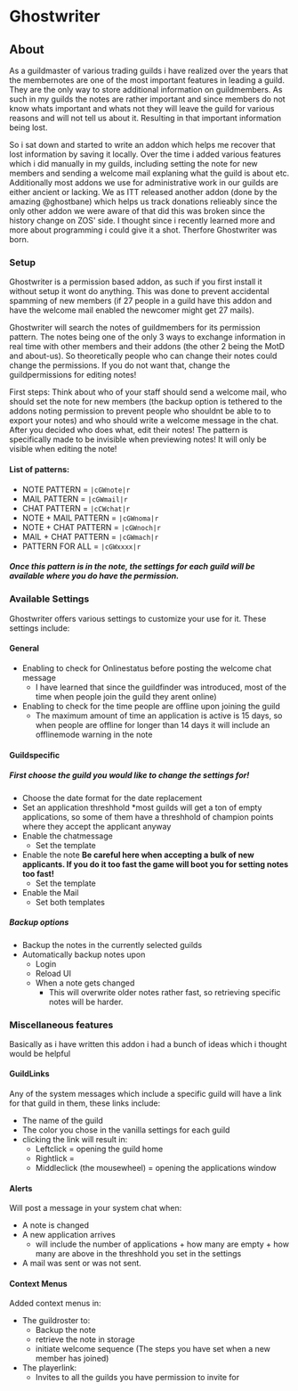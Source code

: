 # Ghostwriter
## About
As a guildmaster of various trading guilds i have realized over the years that the membernotes are one of the most important features in leading a guild.
They are the only way to store additional information on guildmembers. 
As such in my guilds the notes are rather important and since members do not know whats important and whats not they will leave the guild for various reasons and will not tell us about it.
Resulting in that important information being lost.

So i sat down and started to write an addon which helps me recover that lost information by saving it locally.
Over the time i added various features which i did manually in my guilds, including setting the note for new members and sending a welcome mail explaning what the guild is about etc.
Additionally most addons we use for administrative work in our guilds are either ancient or lacking. 
We as ITT released another addon (done by the amazing @ghostbane) which helps us track donations relieably since the only other addon we were aware of that did this was broken since the history change on ZOS' side.
I thought since i recently learned more and more about programming i could give it a shot.
Therfore Ghostwriter was born.

### Setup
Ghostwriter is a permission based addon, as such if you first install it without setup it wont do anything. 
This was done to prevent accidental spamming of new members (if 27 people in a guild have this addon and have the welcome mail enabled the newcomer might get 27 mails). 
    
Ghostwriter will search the notes of guildmembers for its permission pattern. 
The notes being one of the only 3 ways to exchange information in real time with other members and their addons (the other 2 being the MotD and about-us). 
So theoretically people who can change their notes could change the permissions. 
If you do not want that, change the guildpermissions for editing notes!

First steps: Think about who of your staff should send a welcome mail, who should set the note for new members (the backup option is tethered to the addons noting permission to prevent people who shouldnt be able to to export your notes) and who should write a welcome message in the chat. 
After you decided who does what, edit their notes! The pattern is specifically made to be invisible when previewing notes! It will only be visible when editing the note!

#### List of patterns: 
*  NOTE PATTERN =          `|cGWnote|r`
*  MAIL PATTERN =          `|cGWmail|r`
*  CHAT PATTERN =          `|cCWchat|r`
*  NOTE + MAIL PATTERN =   `|cGWnoma|r`
*  NOTE + CHAT PATTERN =   `|cGWnoch|r`
*  MAIL + CHAT PATTERN =   `|cGWmach|r`
*  PATTERN FOR ALL =       `|cGWxxxx|r`
    

##### Once this pattern is in the note, the settings for each guild will be available where you do have the permission.

### Available Settings
Ghostwriter offers various settings to customize your use for it.
These settings include:
#### General
- Enabling to check for Onlinestatus before posting the welcome chat message 
  * I have learned that since the guildfinder was introduced, most of the time when people join the guild they arent online)
- Enabling to check for the time people are offline upon joining the guild 
  * The maximum amount of time an application is active is 15 days, so when people are offline for longer than 14 days it will include an offlinemode warning in the note

#### Guildspecific
##### First choose the guild you would like to change the settings for!
- Choose the date format for the date replacement
- Set an application threshhold 
  *most guilds will get a ton of empty applications, so some of them have a threshhold of champion points where they accept the applicant anyway
- Enable the chatmessage
  - Set the template
- Enable the note **__Be careful__ here when accepting a bulk of new applicants. If you do it too fast the game will boot you for setting notes too fast!**
  - Set the template
- Enable the Mail
  - Set both templates
##### Backup options
- Backup the notes in the currently selected guilds
- Automatically backup notes upon 
  * Login
  * Reload UI
  * When a note gets changed
    * This will overwrite older notes rather fast, so retrieving specific notes will be harder.

### Miscellaneous features

Basically as i have written this addon i had a bunch of ideas which i thought would be helpful


#### GuildLinks
Any of the system messages which include a specific guild will have a link for that guild in them, these links include:
* The name of the guild
* The color you chose in the vanilla settings for each guild
* clicking the link will result in:
   - Leftclick = opening the guild home
   - Rightlick = 
    - Middleclick (the mousewheel) = opening the applications window
        
        
#### Alerts

Will post a message in your system chat when:
* A note is changed
* A new application arrives 
   - will include the number of applications + how many are empty + how many are above in the threshhold you set in the settings
* A mail was sent or was not sent.
    
    
#### Context Menus

Added context menus in:
   * The guildroster to:
        - Backup the note 
        - retrieve the note in storage
        - initiate welcome sequence (The steps you have set when a new member has joined)
   * The playerlink:
        - Invites to all the guilds you have permission to invite for
    
